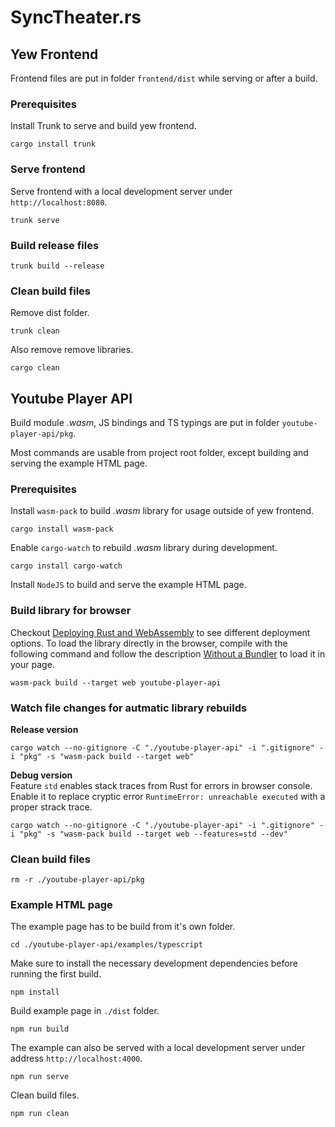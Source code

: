 # SyncTheater.rs


## Yew Frontend

Frontend files are put in folder `frontend/dist` while serving or after a build.

### Prerequisites

Install Trunk to serve and build yew frontend.
```SH
cargo install trunk
```

### Serve frontend

Serve frontend with a local development server under `http://localhost:8080`.

```SH
trunk serve
```

### Build release files

```SH
trunk build --release
```

### Clean build files

Remove dist folder.
```SH
trunk clean
```

Also remove remove libraries.
```SH
cargo clean
```

## Youtube Player API

Build module *.wasm*, JS bindings and TS typings are put in folder `youtube-player-api/pkg`.

Most commands are usable from project root folder, except building and serving the example HTML page.

### Prerequisites

Install `wasm-pack` to build *.wasm* library for usage outside of yew frontend.
```SH
cargo install wasm-pack
```

Enable `cargo-watch` to rebuild *.wasm* library during development.
```SH
cargo install cargo-watch
```

Install `NodeJS` to build and serve the example HTML page.

### Build library for browser

Checkout [Deploying Rust and WebAssembly](https://rustwasm.github.io/docs/wasm-bindgen/reference/deployment.html) to see different deployment options.
To load the library directly in the browser, compile with the following command and follow the description [Without a Bundler](https://rustwasm.github.io/docs/wasm-bindgen/examples/without-a-bundler.html) to load it in your page.

```SH
wasm-pack build --target web youtube-player-api
```

### Watch file changes for autmatic library rebuilds

**Release version**
```SH
cargo watch --no-gitignore -C "./youtube-player-api" -i ".gitignore" -i "pkg" -s "wasm-pack build --target web"
```

**Debug version**  
Feature `std` enables stack traces from Rust for errors in browser console.
Enable it to replace cryptic error `RuntimeError: unreachable executed` with a proper strack trace.
```SH
cargo watch --no-gitignore -C "./youtube-player-api" -i ".gitignore" -i "pkg" -s "wasm-pack build --target web --features=std --dev"
```

### Clean build files

```SH
rm -r ./youtube-player-api/pkg
```

### Example HTML page

The example page has to be build from it's own folder.

```SH
cd ./youtube-player-api/examples/typescript
```

Make sure to install the necessary development dependencies before running the first build.

```SH
npm install
```

Build example page in `./dist` folder.

```SH
npm run build
```

The example can also be served with a local development server under address `http://localhost:4000`.

```SH
npm run serve
```

Clean build files.

```SH
npm run clean
```
